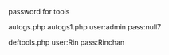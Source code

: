 password for tools

autogs.php
autogs1.php
user:admin
pass:null7

deftools.php
user:Rin
pass:Rinchan

